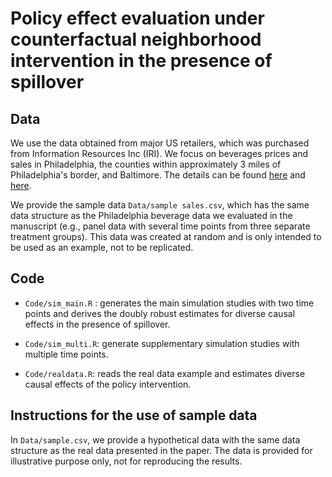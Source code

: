 # Policy effect evaluation under counterfactual neighborhood intervention in the presence of spillover

## Data

We use the data obtained from major US retailers, which was purchased from Information Resources Inc (IRI). We focus on beverages prices and sales in Philadelphia, the counties within approximately 3 miles of Philadelphia's border, and Baltimore.
The details can be found [here](https://jamanetwork.com/journals/jama/fullarticle/2733208) and [here](https://ageconsearch.umn.edu/record/234905/).

We provide the sample data `Data/sample sales.csv`, which has the same data structure as the Philadelphia beverage data we evaluated in the manuscript (e.g., panel data with several time points from three separate treatment groups). This data was created at random and is only intended to be used as an example, not to be replicated.

## Code

- `Code/sim_main.R` : generates the main simulation studies with two time points and derives the doubly robust estimates for diverse causal effects in the presence of spillover.

- `Code/sim_multi.R`: generate supplementary simulation studies with multiple time points.  

- `Code/realdata.R`:  reads the real data example and estimates diverse causal effects of the policy intervention.

 

## Instructions for the use of sample data

In `Data/sample.csv`, we provide a hypothetical data with the same data structure as the real data presented in the paper. The data is provided for illustrative purpose only, not for reproducing the results. 

```{r}

```
